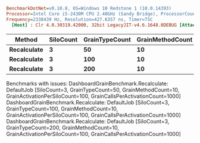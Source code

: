 ``` ini

BenchmarkDotNet=v0.10.8, OS=Windows 10 Redstone 1 (10.0.14393)
Processor=Intel Core i5-2430M CPU 2.40GHz (Sandy Bridge), ProcessorCount=4
Frequency=2338439 Hz, Resolution=427.6357 ns, Timer=TSC
  [Host] : Clr 4.0.30319.42000, 32bit LegacyJIT-v4.6.1648.0DEBUG [AttachedDebugger]


```
 |      Method | SiloCount | GrainTypeCount | GrainMethodCount | GrainActivationPerSiloCount | GrainCallsPerActivationCount | Mean | Error |
 |------------ |---------- |--------------- |----------------- |---------------------------- |----------------------------- |-----:|------:|
 | **Recalculate** |         **3** |             **50** |               **10** |                         **100** |                         **1000** |   **NA** |    **NA** |
 | **Recalculate** |         **3** |            **100** |               **10** |                         **100** |                         **1000** |   **NA** |    **NA** |
 | **Recalculate** |         **3** |            **200** |               **10** |                         **100** |                         **1000** |   **NA** |    **NA** |

Benchmarks with issues:
  DashboardGrainBenchmark.Recalculate: DefaultJob [SiloCount=3, GrainTypeCount=50, GrainMethodCount=10, GrainActivationPerSiloCount=100, GrainCallsPerActivationCount=1000]
  DashboardGrainBenchmark.Recalculate: DefaultJob [SiloCount=3, GrainTypeCount=100, GrainMethodCount=10, GrainActivationPerSiloCount=100, GrainCallsPerActivationCount=1000]
  DashboardGrainBenchmark.Recalculate: DefaultJob [SiloCount=3, GrainTypeCount=200, GrainMethodCount=10, GrainActivationPerSiloCount=100, GrainCallsPerActivationCount=1000]
